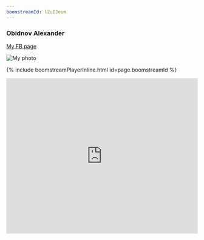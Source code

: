 ```yaml
---
boomstreamId: lZuIJeum
---
```

<link rel="stylesheet" href="https://obidnov.ru/assets/css/video-embed.css">

### Obidnov Alexander

[My FB page](https://www.facebook.com/obidnov)

![My photo](https://obidnov.ru/obidnov.jpg)

{% include boomstreamPlayerInline.html id=page.boomstreamId %}

<iframe class="embed-container" width="100%" height="410" src="https://mars.nasa.gov/layout/embed/send-your-name/mars2020/certificate/?cn=279986465455" frameborder="0"></iframe>
